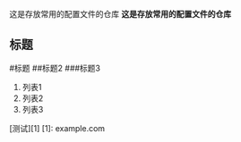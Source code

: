 这是存放常用的配置文件的仓库
**这是存放常用的配置文件的仓库**
## 标题 ##
#标题
##标题2
###标题3

 1. 列表1
 2. 列表2
 3. 列表3
 

[测试][1]
[1]: example.com